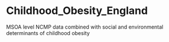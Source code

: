 # Childhood_Obesity_England
MSOA level NCMP data combined with social and environmental determinants of childhood obesity
